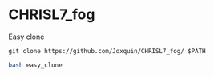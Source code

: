 # CHRISL7_fog
Easy clone
```
git clone https://github.com/Joxquin/CHRISL7_fog/ $PATH
```

```bash
bash easy_clone
```
